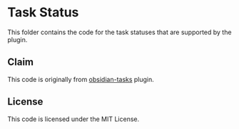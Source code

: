 # Task Status

This folder contains the code for the task statuses that are supported by the plugin.

## Claim

This code is originally from [obsidian-tasks](https://github.com/obsidian-tasks-group/obsidian-tasks) plugin.

## License

This code is licensed under the MIT License.
